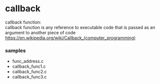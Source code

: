 callback
===============

callback function: <br/>
callback function is any reference to executable code that is passed as an argument to another piece of code <br/>
https://en.wikipedia.org/wiki/Callback_(computer_programming) <br/>

### samples
- func_address.c <br/>
- callback_func1.c <br/>
- callback_func2.c <br/>
- callback_func3.c <br/>



